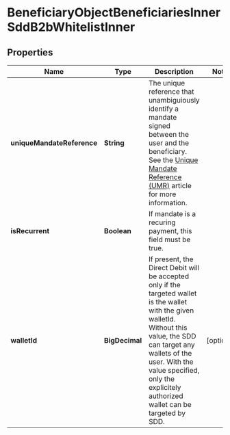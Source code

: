 

# BeneficiaryObjectBeneficiariesInnerSddB2bWhitelistInner


## Properties

| Name | Type | Description | Notes |
|------------ | ------------- | ------------- | -------------|
|**uniqueMandateReference** | **String** | The unique reference that unambiguiously identify a mandate signed between the user and the beneficiary.     See the [Unique Mandate Reference (UMR)](/guide/overview/glossary.html#unique-mandate-reference-umr) article for more information.  |  |
|**isRecurrent** | **Boolean** | If mandate is a recuring payment, this field must be true.  |  |
|**walletId** | **BigDecimal** | If present, the Direct Debit will be accepted only if the targeted wallet is the wallet with the given walletId. Without this value, the SDD can target any wallets of the user. With the value specified, only the explicitely authorized wallet can be targeted by SDD.  |  [optional] |



